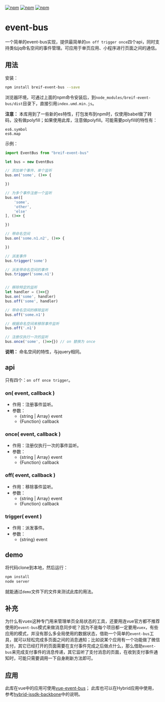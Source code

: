 [![npm](https://img.shields.io/npm/dm/breif-event-bus.svg)](https://www.npmjs.com/package/breif-event-bus)
[![npm](https://img.shields.io/npm/v/breif-event-bus.svg)](https://www.npmjs.com/package/breif-event-bus)
[![npm](https://img.shields.io/npm/l/breif-event-bus.svg)](https://www.npmjs.com/package/breif-event-bus)

# event-bus

一个简单的event-bus实现，提供最简单的`on off trigger once`四个api，同时支持类似jq命名空间的事件管理。可应用于单页应用、小程序进行页面之间的通信。

## 用法
安装：
```bash
npm install breif-event-bus --save
```
浏览器环境，可通过上面的npm命令安装后，到`node_modules/breif-event-bus/dist`目录下，直接引用`index.umd.min.js`。

**注意：** 本库用到了一些新的es特性，打包发布到npm时，仅使用babel做了转码，没有做polyfill；如果使用此库，注意做polyfill。可能需要polyfill的特性有：
```
es6.symbol
es6.map
```

示例：
```js
import EventBus from "breif-event-bus"

let bus = new EventBus 

// 添加单个事件、单个监听
bus.on('some', ()=> {

})

// 为多个事件注册一个监听
bus.on([
    'some',
    'other',
    'else'
], ()=> {

})

// 带命名空间
bus.on('some.n1.n2', ()=> {

})

// 派发事件
bus.trigger('some')

// 派发带命名空间的事件
bus.trigger('some.n1')


// 移除特定的监听
let handler = ()=>{}
bus.on('some', handler)
bus.off('some', handler)

// 带命名空间的移除监听
bus.off('some.n1')

// 根据命名空间来移除事件监听
bus.off('.n1') 

// 注册仅执行一次的监听
bus.once('some', ()=>{}) // on 替换为 once

```
**说明：** 命名空间的特性，与jquery相同。

## api
只有四个：`on off once trigger`。

### on( event, callback )
- 作用：注册事件监听。
- 参数：
    - {string | Array<string>} event
    - {Function} callback

### once( event, callback )
- 作用：注册仅执行一次的事件监听。
- 参数：
    - {string | Array<string>} event
    - {Function} callback

### off( event, callback )
- 作用：移除事件监听。
- 参数：
    - {string | Array<string>} event
    - {Function} callback

### trigger( event )
- 作用：派发事件。
- 参数：
    - {string} event

## demo
将代码clone到本地，然后运行：
```bash
npm install
node server
```
就能通过`demo`文件下的文件来测试此库的用法。

## 补充
为什么有vuex这种专门用来管理单页全局状态的工具，还要用连vue官方都不推荐使用的`event-bus`模式来做消息同步呢？因为不是每个项目都一定要用`vuex`，有些应用的模式，并没有那么多全局使用的数据状态，借助一个简单的`event-bus`工具，就可以轻松完成多页面之间的消息通知；比如说某个应用有一个功能做了微信支付，其它已经打开的页面需要在支付事件完成之后做点什么，那么借助`event-bus`来完成支付事件的消息传递，其它监听了支付消息的页面，在收到支付事件通知时，可能只需要调用一下自身刷新方法即可。

## 应用
此库在vue中的应用可使用[vue-event-bus](https://github.com/liuyunzhuge/event-bus)；
此库也可以在Hybrid应用中使用，参考[hybrid-jssdk-backbone](https://github.com/liuyunzhuge/hybrid-jssdk-backbone)中的说明。
